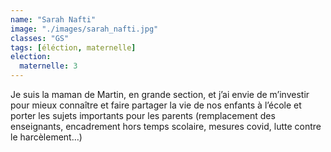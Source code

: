 ```yaml
---
name: "Sarah Nafti"
image: "./images/sarah_nafti.jpg"
classes: "GS"
tags: [éléction, maternelle]
election:
  maternelle: 3
---
```


Je suis la maman de Martin, en grande section, et j’ai envie de m’investir pour mieux connaître et faire partager la vie de nos enfants à l’école et porter les sujets importants pour les parents (remplacement des enseignants, encadrement hors temps scolaire, mesures covid, lutte contre le harcèlement…) 
